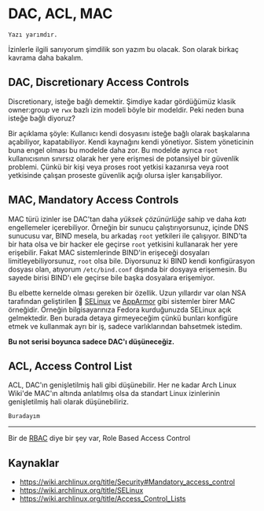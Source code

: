 # DAC, ACL, MAC

```{todo}
Yazı yarımdır.
```

İzinlerle ilgili sanıyorum şimdilik son yazım bu olacak. Son olarak birkaç
kavrama daha bakalım.

## DAC, Discretionary Access Controls

Discretionary, isteğe bağlı demektir. Şimdiye kadar gördüğümüz klasik owner:group
ve `rwx` bazlı izin modeli böyle bir modeldir. Peki neden buna isteğe bağlı
diyoruz?

Bir açıklama şöyle: Kullanıcı kendi dosyasını isteğe bağlı olarak başkalarına
açabiliyor, kapatabiliyor. Kendi kaynağını kendi yönetiyor. Sistem yöneticinin
buna engel olması bu modelde daha zor. Bu modelde ayrıca `root` kullanıcısının
sınırsız olarak her yere erişmesi de potansiyel bir güvenlik problemi. Çünkü bir
kişi veya proses root yetkisi kazanırsa veya root yetkisinde çalışan proseste
güvenlik açığı olursa işler karışabiliyor.

## MAC, Mandatory Access Controls

MAC türü izinler ise DAC'tan daha *yüksek çözünürlüğe* sahip ve daha *katı*
engellemeler içerebiliyor. Örneğin bir sunucu çalıştırıyorsunuz, içinde DNS
sunucusu var, BIND mesela, bu arkadaş `root` yetkileri ile çalışıyor. BIND'ta
bir hata olsa ve bir hacker ele geçirse `root` yetkisini kullanarak her yere
erişebilir. Fakat MAC sistemlerinde BIND'in erişeceği dosyaları
limitleyebiliyorsunuz, `root` olsa bile. Diyorsunuz ki BIND kendi konfigürasyon
dosyası olan, atıyorum `/etc/bind.conf` dışında bir dosyaya erişemesin. Bu
sayede birisi BIND'ı ele geçirse bile başka dosyalara erişemiyor.

Bu elbette kernelde olması gereken bir özellik. Uzun yıllardır var olan NSA
tarafından geliştirilen 🤔
[SELinux](https://en.wikipedia.org/wiki/Security-Enhanced_Linux) ve
[AppArmor](https://en.wikipedia.org/wiki/AppArmor) gibi sistemler birer MAC
örneğidir. Örneğin bilgisayarınıza Fedora kurduğunuzda SELinux açık gelmektedir.
Ben burada detaya girmeyeceğim çünkü bunları konfigüre etmek ve kullanmak ayrı
bir iş, sadece varlıklarından bahsetmek istedim.

**Bu not serisi boyunca sadece DAC'ı düşüneceğiz.**

## ACL, Access Control List

ACL, DAC'ın genişletilmiş hali gibi düşünebilir. Her ne kadar Arch Linux Wiki'de
MAC'ın altında anlatılmış olsa da standart Linux izinlerinin genişletilmiş hali
olarak düşünebiliriz.

```{todo}
Buradayım
```

---

Bir de [RBAC](https://en.wikipedia.org/wiki/Role-based_access_control) diye bir
şey var, Role Based Access Control

## Kaynaklar

- <https://wiki.archlinux.org/title/Security#Mandatory_access_control>
- <https://wiki.archlinux.org/title/SELinux>
- <https://wiki.archlinux.org/title/Access_Control_Lists>
